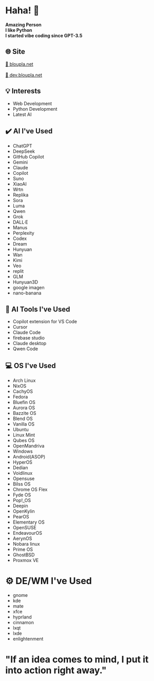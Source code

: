 # Haha! 👋
  
**Amazing Person**  
**I like Python**  
**I started vibe coding since GPT-3.5**

## 🌐 Site  
[🔗 bloupla.net](https://bloupla.net)<br>  
[🔗 dev.bloupla.net](https://dev.bloupla.net)

## 💡 Interests  
- Web Development  
- Python Development  
- Latest AI  

## ✔️ AI I've Used  
- ChatGPT  
- DeepSeek  
- GitHub Copilot  
- Gemini  
- Claude  
- Copilot  
- Suno  
- XiaoAI  
- Wrtn  
- Replika  
- Sora  
- Luma  
- Qwen  
- Grok  
- DALL·E  
- Manus  
- Perplexity  
- Codex  
- Dream  
- Hunyuan  
- Wan  
- Kimi  
- Veo
- replit
- GLM
- Hunyuan3D
- google imagen
- nano-banana

## 🧠 AI Tools I've Used  
- Copilot extension for VS Code
- Cursor
- Claude Code
- firebase studio
- Claude desktop
- Qwen Code

## 💻 OS I've Used  
- Arch Linux  
- NixOS  
- CachyOS  
- Fedora  
- Bluefin OS  
- Aurora OS  
- Bazzite OS  
- Blend OS  
- Vanilla OS  
- Ubuntu  
- Linux Mint  
- Qubes OS  
- OpenMandriva  
- Windows  
- Android(ASOP)
- HyperOS
- Dedian
- Voidlinux
- Opensuse
- Bilss OS
- Chrome OS Flex
- Fyde OS
- Pop!_OS
- Deepin
- OpenKylin
- PearOS
- Elementary OS
- OpenSUSE
- EndeavourOS
- AerynOS
- Nobara linux
- Prime OS
- GhostBSD
- Proxmox VE

# ⚙️ DE/WM I've Used
- gnome
- kde
- mate
- xfce
- hyprland
- cinnamon
- lxqt
- lxde
- enlightenment

# "If an idea comes to mind, I put it into action right away."
